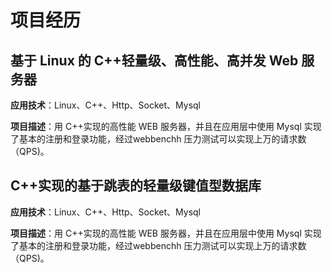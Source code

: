 # 项目经历  

## 基于 Linux 的 C++轻量级、高性能、高并发 Web 服务器  
**应用技术**：Linux、C++、Http、Socket、Mysql  

**项目描述**：用 C++实现的高性能 WEB 服务器，并且在应用层中使用 Mysql 实现了基本的注册和登录功能，经过webbenchh 压力测试可以实现上万的请求数（QPS)。  

## C++实现的基于跳表的轻量级键值型数据库
**应用技术**：Linux、C++、Http、Socket、Mysql  

**项目描述**：用 C++实现的高性能 WEB 服务器，并且在应用层中使用 Mysql 实现了基本的注册和登录功能，经过webbenchh 压力测试可以实现上万的请求数（QPS)。


